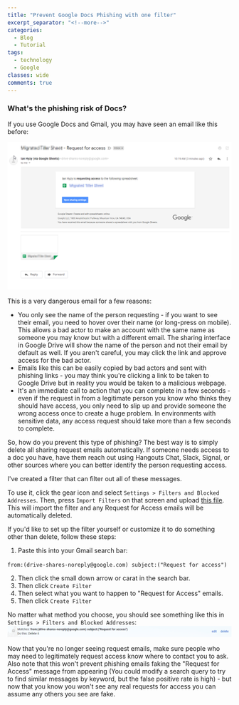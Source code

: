 ```yaml
---
title: "Prevent Google Docs Phishing with one filter"
excerpt_separator: "<!--more-->"
categories:
  - Blog
  - Tutorial
tags:
  - technology
  - Google
classes: wide
comments: true
---
```


### What's the phishing risk of Docs?
If you use Google Docs and Gmail, you may have seen an email like this before:

![screenshot of request for access email](/assets/images/request-for-access-email.png)

This is a very dangerous email for a few reasons:

* You only see the name of the person requesting - if you want to see their email, you need to hover over their name (or long-press on mobile). This allows a bad actor to make an account with the same name as someone you may know but with a different email. The sharing interface in Google Drive will show the name of the person and not their email by default as well. If you aren't careful, you may click the link and approve access for the bad actor. 
* Emails like this can be easily copied by bad actors and sent with phishing links - you may think you're clicking a link to be taken to Google Drive but in reality you would be taken to a malicious webpage.
* It's an immediate call to action that you can complete in a few seconds - even if the request in from a legitimate person you know who thinks they should have access, you only need to slip up and provide someone the wrong access once to create a huge problem. In environments with sensitive data, any access request should take more than a few seconds to complete.

So, how do you prevent this type of phishing? The best way is to simply delete all sharing request emails automatically. If someone needs access to a doc you have, have them reach out using Hangouts Chat, Slack, Signal, or other sources where you can better identify the person requesting access.

I've created a filter that can filter out all of these messages. 

To use it, click the gear icon and select `Settings > Filters and Blocked Addresses`. Then, press `Import Filters` on that screen and upload <a href="/assets/mailFilters.xml" download>this file</a>. This will import the filter and any Request for Access emails will be automatically deleted.

If you'd like to set up the filter yourself or customize it to do something other than delete, follow these steps:

1. Paste this into your Gmail search bar:

`from:(drive-shares-noreply@google.com) subject:("Request for access")`

2. Then click the small down arrow or carat in the search bar.
3. Then click `Create Filter`
4. Then select what you want to happen to "Request for Access" emails.
5. Then click `Create Filter`

No matter what method you choose, you should see something like this in `Settings > Filters and Blocked Addresses`:
![filter as it appears in settings](/assets/images/drive-sharing-filter.png)


Now that you're no longer seeing request emails, make sure people who may need to legitimately request access know where to contact you to ask. Also note that this won't prevent phishing emails faking the "Request for Access" message from appearing (You could modify a search query to try to find similar messages by keyword, but the false positive rate is high) - but now that you know you won't see any real requests for access you can assume any others you see are fake.